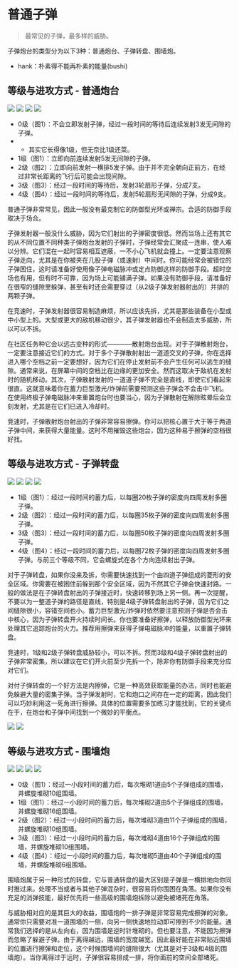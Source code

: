 # 普通子弹

> 最常见的子弹，最多样的威胁。

子弹炮台的类型分为以下3种：普通炮台、子弹转盘、围墙炮。

- hank：朴素得不能再朴素的能量(bushi)

## 等级与进攻方式 - 普通炮台

<img src="/turrets/pellet_1.png" style={{zoom:1.25}}/>
<img src="/turrets/pellet_2.png" style={{zoom:1.25}}/>
<img src="/turrets/pellet_3.png" style={{zoom:1.25}}/>
<img src="/turrets/pellet_4.png" style={{zoom:1.25}}/>

- 0级（图1）：不会立即发射子弹，经过一段时间的等待后连续发射3发无间隙的子弹。
- - 其实它长得像1级，但无奈比1级还菜。
- 1级（图1）：立即向前连续发射5发无间隙的子弹。
- 2级（图2）：立即向前发射一横排5发子弹。由于并不完全朝向正前方，在经过非常长距离的飞行后可能会出现间隙。
- 3级（图3）：经过一段时间的等待后，发射3轮扇形子弹，分成7支。
- 4级（图4）：经过一段时间的等待后，发射5轮扇形无间隙的子弹，分成9支。

普通子弹非常常见，因此一般没有最克制它的防御型光环或禅宗。合适的防御手段取决于场合。

子弹发射器一般没什么威胁，因为它们射出的子弹密度很低。然而当场上还有其它的从不同位置不同种类子弹炮台发射的子弹时，子弹经常会汇聚成一连串，使人难以分辨。它们混在一起时容易相互遮蔽，一不小心飞机就会撞上。一定要注意观察子弹走向，尤其是在你被夹在几股子弹（或速射）中间时。你可能经常会被错位的子弹困住，这时请准备好使用像子弹电磁脉冲或定点防御这样的防御手段。超时空场也有用，但有时不可靠，因为场上可能铺满子弹。如果没有防御手段，请准备好在很窄的缝隙里躲弹，甚至有时还会需要穿过（从2级子弹发射器射出的）并排的两颗子弹。

在竞速时，子弹发射器很容易制造麻烦，所以应该先拆，尤其是那些装备在小型或中小型上的。大型或更大的敌机移动很少，其子弹发射器也不会制造太多威胁，所以可以不拆。

在社区任务种它会以远古变种的形式————散射炮台出现。对于子弹散射炮台，一定要注意接近它们的方式。对于多个子弹散射射出一道道交叉的子弹，你在选择进入哪个空档之前一定要想好，因为它们在停止发射前不会产生任何可以逃生的缝隙。通常来说，在屏幕中间的空档比在边缘的更加安全。然而这取决于敌机在发射时的随机移动。其次，子弹散射发射的一道道子弹不完全是直线，即使它们看起来很直。这就意味着你在蓄力巨型激光/炸弹前需要预测这些子弹会不会击中飞机。在使用终极子弹电磁脉冲来重置炮台时也要当心，因为子弹散射在解除眩晕后会立刻发射，尤其是在它们已进入冷却时。

竞速时，子弹散射炮台射出的子弹非常容易擦弹。你可以把核心置于大于等于两道子弹中间，来获得大量能量。这时不用摧毁这些炮台，因为这种易于擦弹的空档很好找。

## 等级与进攻方式 - 子弹转盘

<img src="/turrets/pellet_spinner_1.png" style={{zoom:1.25}}/>
<img src="/turrets/pellet_spinner_2.png" style={{zoom:1.25}}/>
<img src="/turrets/pellet_spinner_3.png" style={{zoom:1.25}}/>
<img src="/turrets/pellet_spinner_4.png" style={{zoom:1.25}}/>

- 1级（图1）：经过一段时间的蓄力后，以每圈20枚子弹的密度向四周发射多圈子弹。
- 2级（图2）：经过一段时间的蓄力后，以每圈35枚子弹的密度向四周发射多圈子弹。
- 3级（图3）：经过一段时间的蓄力后，以每圈50枚子弹的密度向四周发射多圈子弹。
- 4级（图4）：经过一段时间的蓄力后，以每圈72枚子弹的密度向四周发射多圈子弹。与前三个等级不同，它会螺旋式在各个方向连续射出子弹。

对于子弹转盘，如果你没来及拆，你需要快速找到一个由四道子弹组成的菱形的安全区域。你需要在被困住前躲到那个安全区域，因为不然其它子弹会快速封路。一般的做法是在子弹转盘射出的子弹接近时，快速转移到场上另一侧。再一次提醒，不要以为一整道子弹的路径是直线，特别是4级子弹转盘射出的子弹，因为它们之间缝隙很小，容错空间也小。蓄力巨型激光/炸弹时依然要注意预测子弹是否会击中核心，因为子弹转盘开火持续时间长。你也要准备好擦弹，以释放防御型光环来处理其它追踪炮台的火力。推荐用擦弹来获得子弹电磁脉冲的能量，以重置子弹转盘。

竞速时，1级和2级子弹转盘威胁较小，可以不拆。然而3级和4级子弹转盘射出的子弹非常密集，所以建议在它们开火前至少先拆一个，除非你有防御手段来充分应对它们。

对付子弹转盘的一个好方法是内擦弹，它是一种高效获取能量的办法，同时也能避免躲避大量的密集子弹。当子弹发射时，它和炮口之间存在一定的距离，因此我们可以巧妙利用这一死角进行擦弹。具体的位置需要多加练习才能找到，它的关键点在于，在炮台和子弹中间找到一个微妙的平衡点。

<img src="/Cookbook/disaris7.gif" style={{zoom:1}}/>

<img src="/Cookbook/disaris11.gif" style={{zoom:1}}/>

## 等级与进攻方式 - 围墙炮

<img src="/turrets/pellet_spinner_1.png" style={{zoom:1.25}}/>
<img src="/turrets/pellet_spinner_2.png" style={{zoom:1.25}}/>
<img src="/turrets/pellet_spinner_3.png" style={{zoom:1.25}}/>
<img src="/turrets/pellet_spinner_4.png" style={{zoom:1.25}}/>

- 0级（图1）：经过一小段时间的蓄力后，每次堆砌1道由5个子弹组成的围墙，并螺旋堆砌10组围墙。
- 1级（图1）：经过一小段时间的蓄力后，每次堆砌2道由5个子弹组成的围墙，并螺旋堆砌16组围墙。
- 2级（图2）：经过一小段时间的蓄力后，每次堆砌3道由11个子弹组成的围墙，并螺旋堆砌10组围墙。
- 3级（图3）：经过一小段时间的蓄力后，每次堆砌4道由16个子弹组成的围墙，并螺旋堆砌10组围墙。
- 4级（图4）：经过一小段时间的蓄力后，每次堆砌5道由40个子弹组成的围墙，并螺旋堆砌6组围墙。

围墙炮属于另一种形式的转盘，它与普通转盘的最大区别是子弹是一横排地向你同时推过来。处理不当或者与其他子弹混杂时，很容易将你围困在角落。如果你没有充足的消弹技能，最好优先将一些高级的围墙炮拆除以避免被堵死在角落。

与威胁相对应的是其巨大的收益，围墙炮的一排子弹是非常容易完成擦弹的对象。通常你只需要对准一道围墙的一侧，向另一侧快速地拉动即可擦到不少的能量。通常我们选择的是从左向右，因为围墙是逆时针堆砌的。但也要注意，不能因为擦弹而忽略了躲避子弹。由于离得越远，围墙的宽度越宽，因此最好能在非常贴近围墙的位置进行擦弹和走位，这个时候围墙间的缝隙很大（尤其是对于3级和4级的围墙炮）。当你离得过于远时，子弹很容易排成一排，将你面前的空间全部堵死。